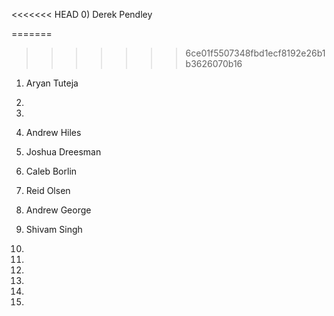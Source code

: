 <<<<<<< HEAD
0) Derek Pendley

=======
>>>>>>> 6ce01f5507348fbd1ecf8192e26b1b3626070b16
1) Aryan Tuteja

2)

3)

4) Andrew Hiles

5) Joshua Dreesman

6) Caleb Borlin

7) Reid Olsen

8) Andrew George

9) Shivam Singh

10)

11)

12)

13)

14)

15)

